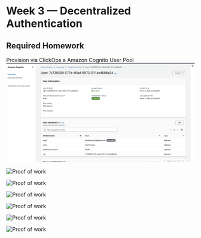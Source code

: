 # Week 3 — Decentralized Authentication

## Required Homework

Provision via ClickOps a Amazon Cognito User Pool
![Proof of work](assets%20week%203/Cognito%20verification%20week%203.png)

![Proof of work]()

![Proof of work]()

![Proof of work]()

![Proof of work]()

![Proof of work]()

![Proof of work]()
